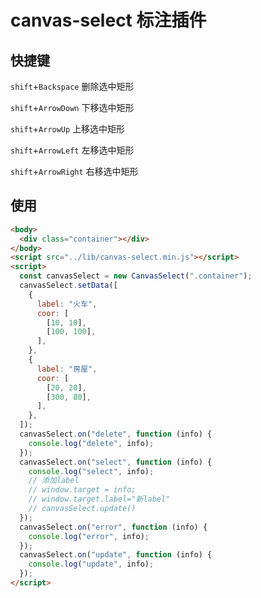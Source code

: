 # canvas-select 标注插件

## 快捷键

`shift`+`Backspace` 删除选中矩形

`shift`+`ArrowDown` 下移选中矩形

`shift`+`ArrowUp` 上移选中矩形

`shift`+`ArrowLeft` 左移选中矩形

`shift`+`ArrowRight` 右移选中矩形

## 使用

```html
<body>
  <div class="container"></div>
</body>
<script src="../lib/canvas-select.min.js"></script>
<script>
  const canvasSelect = new CanvasSelect(".container");
  canvasSelect.setData([
    {
      label: "火车",
      coor: [
        [10, 10],
        [100, 100],
      ],
    },
    {
      label: "房屋",
      coor: [
        [20, 20],
        [300, 80],
      ],
    },
  ]);
  canvasSelect.on("delete", function (info) {
    console.log("delete", info);
  });
  canvasSelect.on("select", function (info) {
    console.log("select", info);
    // 添加label
    // window.target = info;
    // window.target.label="新label"
    // canvasSelect.update()
  });
  canvasSelect.on("error", function (info) {
    console.log("error", info);
  });
  canvasSelect.on("update", function (info) {
    console.log("update", info);
  });
</script>
```
